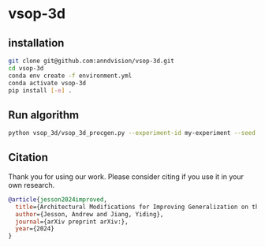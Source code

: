 # vsop-3d

## installation

```.sh
git clone git@github.com:anndvision/vsop-3d.git
cd vsop-3d
conda env create -f environment.yml
conda activate vsop-3d
pip install [-e] .
```

## Run algorithm

```.sh
python vsop_3d/vsop_3d_procgen.py --experiment-id my-experiment --seed 0 --job-dir experiments/ --track True --wandb-entity my-entity --env-id starpilot
```

## Citation

Thank you for using our work. Please consider citing if you use it in your own research.

```.bib
@article{jesson2024improved,
  title={Architectural Modifications for Improving Generalization on the ProcGen Benchmark},
  author={Jesson, Andrew and Jiang, Yiding},
  journal={arXiv preprint arXiv:},
  year={2024}
}
```

